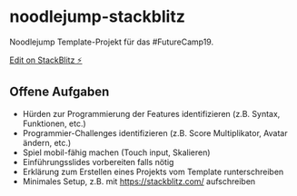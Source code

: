 # noodlejump-stackblitz

Noodlejump Template-Projekt für das #FutureCamp19.

[Edit on StackBlitz ⚡️](https://stackblitz.com/edit/noodlejump-stackblitz)

## Offene Aufgaben

* Hürden zur Programmierung der Features identifizieren (z.B. Syntax, Funktionen, etc.)
* Programmier-Challenges identifizieren (z.B. Score Multiplikator, Avatar ändern, etc.)
* Spiel mobil-fähig machen (Touch input, Skalieren)
* Einführungsslides vorbereiten falls nötig
* Erklärung zum Erstellen eines Projekts vom Template runterschreiben
* Minimales Setup, z.B. mit https://stackblitz.com/ aufschreiben
